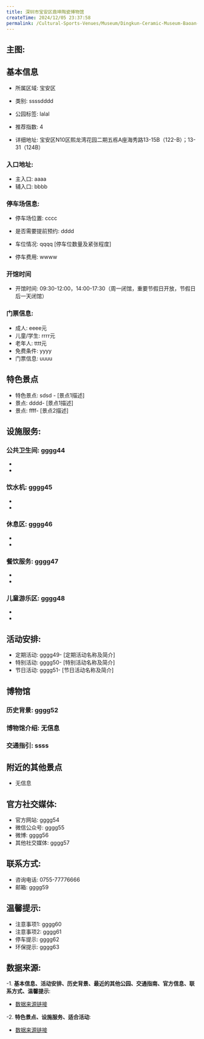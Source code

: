 ```yaml
---
title: 深圳市宝安区鼎坤陶瓷博物馆
createTime: 2024/12/05 23:37:58
permalink: /Cultural-Sports-Venues/Museum/Dingkun-Ceramic-Museum-Baoan-District-Shenzhen/
---
```


## 主图:
<ImageCard
image="https://cn.bing.com/th?id=OHR.AlfanzinaLighthouse_ZH-CN9704515669_1920x1080.webp"
title= "深圳市宝安区鼎坤陶瓷博物馆"
description= ""
date="2024/12/05"
href="/"
author="市文化广电旅游体育局"
/>
## 基本信息

- 所属区域: 宝安区

- 类别: ssssdddd

- 公园标签: lalal

- 推荐指数: 4

- 详细地址: 宝安区N10区熙龙湾花园二期五栋A座海秀路13-15B（122-B）；13-31（124B）

### 入口地址:
- 主入口: aaaa
- 辅入口: bbbb
### 停车场信息:
- 停车场位置: cccc

- 是否需要提前预约: dddd

- 车位情况: qqqq [停车位数量及紧张程度]

- 停车费用: wwww

### 开馆时间
- 开馆时间: 09:30-12:00，14:00-17:30（周一闭馆，重要节假日开放，节假日后一天闭馆）

### 门票信息:
- 成人: eeee元
- 儿童/学生: rrrr元
- 老年人: tttt元
- 免费条件: yyyy
- 门票信息: uuuu
## 特色景点
- 特色景点: sdsd - [景点1描述]
- 景点: dddd- [景点1描述]
- 景点: ffff- [景点2描述]
## 设施服务:
### 公共卫生间: gggg44
- 
- 
### 饮水机: gggg45
- 
- 
### 休息区: gggg46
- 
- 
### 餐饮服务: gggg47
- 
- 
### 儿童游乐区: gggg48
- 
- 
## 活动安排:
- 定期活动: gggg49- [定期活动名称及简介]
- 特别活动: gggg50- [特别活动名称及简介]
- 节日活动: gggg51- [节日活动名称及简介]
## 博物馆
### 历史背景: gggg52
### 博物馆介绍: 无信息
### 交通指引: ssss

## 附近的其他景点
- 无信息

## 官方社交媒体:
- 官方网站: gggg54
- 微信公众号: gggg55
- 微博: gggg56
- 其他社交媒体: gggg57

## 联系方式:
- 咨询电话: 0755-77776666
- 邮箱: gggg59

## 温馨提示:
- 注意事项1: gggg60
- 注意事项2: gggg61
- 停车提示: gggg62
- 环保提示: gggg63

## 数据来源:
-1. **基本信息、活动安排、历史背景、最近的其他公园、交通指南、官方信息、联系方式、温馨提示**:
- [数据来源链接](http://wtl.sz.gov.cn/ggfw/whl/bwgylb/index.html)

-2. **特色景点、设施服务、适合活动**:
- [数据来源链接](http://wtl.sz.gov.cn/ggfw/whl/bwgylb/index.html)

